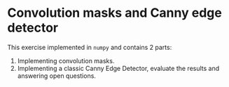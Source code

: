# Convolution masks and Canny edge detector

This exercise implemented in `numpy` and contains 2 parts:

1. Implementing convolution masks.
2. Implementing a classic Canny Edge Detector, evaluate the results and answering open questions.
